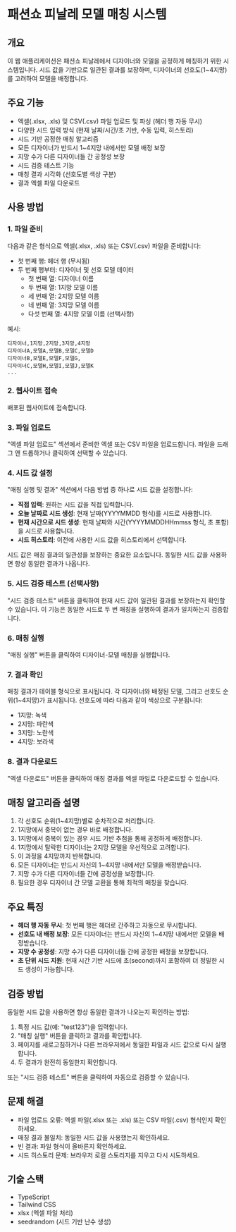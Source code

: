 # 패션쇼 피날레 모델 매칭 시스템

## 개요

이 웹 애플리케이션은 패션쇼 피날레에서 디자이너와 모델을 공정하게 매칭하기 위한 시스템입니다. 시드 값을 기반으로 일관된 결과를 보장하며, 디자이너의 선호도(1~4지망)를 고려하여 모델을 배정합니다.

## 주요 기능

- 엑셀(.xlsx, .xls) 및 CSV(.csv) 파일 업로드 및 파싱 (헤더 행 자동 무시)
- 다양한 시드 입력 방식 (현재 날짜/시간/초 기반, 수동 입력, 히스토리)
- 시드 기반 공정한 매칭 알고리즘
- 모든 디자이너가 반드시 1~4지망 내에서만 모델 배정 보장
- 지망 수가 다른 디자이너들 간 공정성 보장
- 시드 검증 테스트 기능
- 매칭 결과 시각화 (선호도별 색상 구분)
- 결과 엑셀 파일 다운로드

## 사용 방법

### 1. 파일 준비

다음과 같은 형식으로 엑셀(.xlsx, .xls) 또는 CSV(.csv) 파일을 준비합니다:
- 첫 번째 행: 헤더 행 (무시됨)
- 두 번째 행부터: 디자이너 및 선호 모델 데이터
  - 첫 번째 열: 디자이너 이름
  - 두 번째 열: 1지망 모델 이름
  - 세 번째 열: 2지망 모델 이름
  - 네 번째 열: 3지망 모델 이름
  - 다섯 번째 열: 4지망 모델 이름 (선택사항)

예시:
```
디자이너,1지망,2지망,3지망,4지망
디자이너A,모델A,모델B,모델C,모델D
디자이너B,모델E,모델F,모델G,
디자이너C,모델H,모델I,모델J,모델K
...
```

### 2. 웹사이트 접속

배포된 웹사이트에 접속합니다.

### 3. 파일 업로드

"엑셀 파일 업로드" 섹션에서 준비한 엑셀 또는 CSV 파일을 업로드합니다. 파일을 드래그 앤 드롭하거나 클릭하여 선택할 수 있습니다.

### 4. 시드 값 설정

"매칭 실행 및 결과" 섹션에서 다음 방법 중 하나로 시드 값을 설정합니다:

- **직접 입력**: 원하는 시드 값을 직접 입력합니다.
- **오늘 날짜로 시드 생성**: 현재 날짜(YYYYMMDD 형식)를 시드로 사용합니다.
- **현재 시간으로 시드 생성**: 현재 날짜와 시간(YYYYMMDDHHmmss 형식, 초 포함)을 시드로 사용합니다.
- **시드 히스토리**: 이전에 사용한 시드 값을 히스토리에서 선택합니다.

시드 값은 매칭 결과의 일관성을 보장하는 중요한 요소입니다. 동일한 시드 값을 사용하면 항상 동일한 결과가 나옵니다.

### 5. 시드 검증 테스트 (선택사항)

"시드 검증 테스트" 버튼을 클릭하여 현재 시드 값이 일관된 결과를 보장하는지 확인할 수 있습니다. 이 기능은 동일한 시드로 두 번 매칭을 실행하여 결과가 일치하는지 검증합니다.

### 6. 매칭 실행

"매칭 실행" 버튼을 클릭하여 디자이너-모델 매칭을 실행합니다.

### 7. 결과 확인

매칭 결과가 테이블 형식으로 표시됩니다. 각 디자이너와 배정된 모델, 그리고 선호도 순위(1~4지망)가 표시됩니다. 선호도에 따라 다음과 같이 색상으로 구분됩니다:
- 1지망: 녹색
- 2지망: 파란색
- 3지망: 노란색
- 4지망: 보라색

### 8. 결과 다운로드

"엑셀 다운로드" 버튼을 클릭하여 매칭 결과를 엑셀 파일로 다운로드할 수 있습니다.

## 매칭 알고리즘 설명

1. 각 선호도 순위(1~4지망)별로 순차적으로 처리합니다.
2. 1지망에서 중복이 없는 경우 바로 배정합니다.
3. 1지망에서 중복이 있는 경우 시드 기반 추첨을 통해 공정하게 배정합니다.
4. 1지망에서 탈락한 디자이너는 2지망 모델을 우선적으로 고려합니다.
5. 이 과정을 4지망까지 반복합니다.
6. 모든 디자이너는 반드시 자신의 1~4지망 내에서만 모델을 배정받습니다.
7. 지망 수가 다른 디자이너들 간에 공정성을 보장합니다.
8. 필요한 경우 디자이너 간 모델 교환을 통해 최적의 매칭을 찾습니다.

## 주요 특징

- **헤더 행 자동 무시**: 첫 번째 행은 헤더로 간주하고 자동으로 무시합니다.
- **선호도 내 배정 보장**: 모든 디자이너는 반드시 자신의 1~4지망 내에서만 모델을 배정받습니다.
- **지망 수 공정성**: 지망 수가 다른 디자이너들 간에 공정한 배정을 보장합니다.
- **초 단위 시드 지원**: 현재 시간 기반 시드에 초(second)까지 포함하여 더 정밀한 시드 생성이 가능합니다.

## 검증 방법

동일한 시드 값을 사용하면 항상 동일한 결과가 나오는지 확인하는 방법:

1. 특정 시드 값(예: "test123")을 입력합니다.
2. "매칭 실행" 버튼을 클릭하고 결과를 확인합니다.
3. 페이지를 새로고침하거나 다른 브라우저에서 동일한 파일과 시드 값으로 다시 실행합니다.
4. 두 결과가 완전히 동일한지 확인합니다.

또는 "시드 검증 테스트" 버튼을 클릭하여 자동으로 검증할 수 있습니다.


## 문제 해결

- 파일 업로드 오류: 엑셀 파일(.xlsx 또는 .xls) 또는 CSV 파일(.csv) 형식인지 확인하세요.
- 매칭 결과 불일치: 동일한 시드 값을 사용했는지 확인하세요.
- 빈 결과: 파일 형식이 올바른지 확인하세요.
- 시드 히스토리 문제: 브라우저 로컬 스토리지를 지우고 다시 시도하세요.

## 기술 스택

- TypeScript
- Tailwind CSS
- xlsx (엑셀 파일 처리)
- seedrandom (시드 기반 난수 생성)
